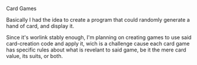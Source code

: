 Card Games

Basically I had the idea to create a program that could randomly generate a hand of card, and display it.

Since it's worlink stably enough, I'm planning on creating games to use said card-creation code and apply it, wich is a challenge cause each card game has specific rules about what is revelant to said game, be it the mere card value, its suits, or both.
